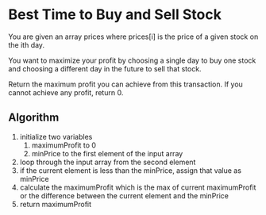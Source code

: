 # Best Time to Buy and Sell Stock

You are given an array prices where prices[i] is the price of a given stock on the ith day.

You want to maximize your profit by choosing a single day to buy one stock and choosing a different day in the future to sell that stock.

Return the maximum profit you can achieve from this transaction. If you cannot achieve any profit, return 0.

## Algorithm

1. initialize two variables
   1. maximumProfit to 0
   2. minPrice to the first element of the input array
2. loop through the input array from the second element
3. if the current element is less than the minPrice, assign that value as minPrice
4. calculate the maximumProfit which is the max of current maximumProfit or the difference between the current element and the minPrice
5. return maximumProfit